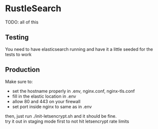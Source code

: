 # RustleSearch

TODO: all of this

## Testing
You need to have elasticsearch running and have it a little seeded for the tests to work

## Production

Make sure to:
- set the hostname properly in .env, nginx.conf, nginx-tls.conf
- fill in the elastic location in .env
- allow 80 and 443 on your firewall
- set port inside nginx to same as in .env

then, just run ./init-letsencrypt.sh and it should be fine.  
try it out in staging mode first to not hit letsencrypt rate limits
